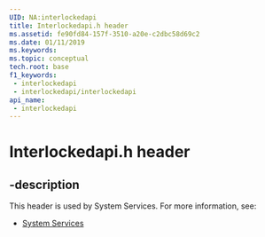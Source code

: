 ```yaml
---
UID: NA:interlockedapi
title: Interlockedapi.h header
ms.assetid: fe90fd84-157f-3510-a20e-c2dbc58d69c2
ms.date: 01/11/2019
ms.keywords: 
ms.topic: conceptual
tech.root: base
f1_keywords:
 - interlockedapi
 - interlockedapi/interlockedapi
api_name:
 - interlockedapi
---
```


# Interlockedapi.h header


## -description

This header is used by System Services. For more information, see:

- [System Services](../_base/index.md)

